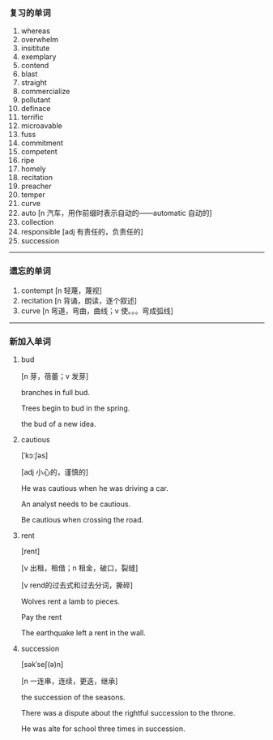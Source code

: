 ### 复习的单词

1. whereas
2. overwhelm
3. insititute
4. exemplary
5. contend
6. blast
7. straight
8. commercialize
9. pollutant
10. definace
11. terrific
12. microavable
13. fuss
14. commitment
15. competent
16. ripe
17. homely
18. recitation
19. preacher
20. temper
21. curve
22. auto [n 汽车，用作前缀时表示自动的——automatic 自动的]
23. collection
24. responsible [adj 有责任的，负责任的]
25. succession

------



### 遗忘的单词

1. contempt [n 轻蔑，蔑视]
2. recitation [n 背诵，朗读，逐个叙述]
3. curve [n 弯道，弯曲，曲线；v 使。。。弯成弧线]

------



### 新加入单词

1. bud

   [n 芽，蓓蕾；v 发芽]

   branches in full bud.

   Trees begin to bud in the spring.

   the bud of a new idea.

2. cautious

   [ˈkɔːʃəs]

   [adj 小心的，谨慎的]

   He was cautious when he was driving a car.

   An analyst needs to be cautious.

   Be cautious when crossing the road.

3. rent

   [rent]

   [v 出租，租借；n 租金，破口，裂缝]

   [v rend的过去式和过去分词，撕碎]

   Wolves rent a lamb to pieces.

   Pay the rent

   The earthquake left a rent in the wall.

4. succession

   [səkˈseʃ(ə)n]

   [n 一连串，连续，更迭，继承]

   the succession of the seasons.

   There was a dispute about the rightful succession to the throne.

   He was alte for school three times in succession.